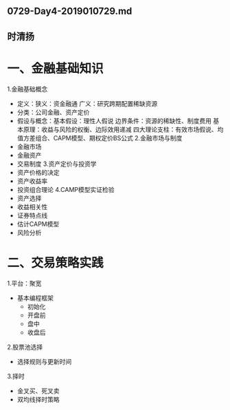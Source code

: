 ## 0729-Day4-2019010729.md
## 时清扬

# 一、金融基础知识
1.金融基础概念
  * 定义：狭义：资金融通  广义：研究跨期配置稀缺资源
  * 分类：公司金融、资产定价
  * 假设与概念：基本假设：理性人假说 边界条件：资源的稀缺性、制度费用 基本原理：收益与风险的权衡、边际效用递减 四大理论支柱：有效市场假说、均值方差组合、CAPM模型、期权定价BS公式
2.金融市场与制度
  * 金融市场
  * 金融资产
  * 交易制度
3.资产定价与投资学
  * 资产价格的决定
  * 资产收益率
  * 投资组合理论
4.CAMP模型实证检验
  * 资产选择
  * 收益相关性
  * 证券特点线
  * 估计CAPM模型
  * 风险分析
  
# 二、交易策略实践
1.平台：聚宽
  * 基本编程框架
    - 初始化
    - 开盘前
    - 盘中
    - 收盘后
    
2.股票池选择
  * 选择规则与更新时间
  
3.择时
  * 金叉买、死叉卖
  * 双均线择时策略
